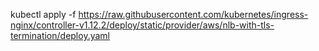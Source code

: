 kubectl apply -f  https://raw.githubusercontent.com/kubernetes/ingress-nginx/controller-v1.12.2/deploy/static/provider/aws/nlb-with-tls-termination/deploy.yaml 
